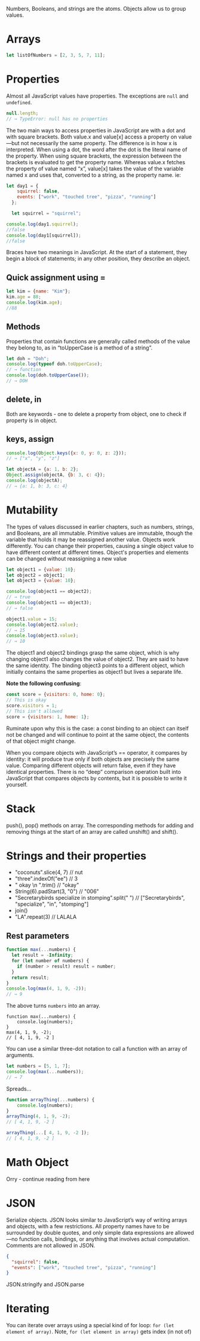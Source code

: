 Numbers, Booleans, and strings are the atoms.
Objects allow us to group values.

# Arrays

```javascript
let listOfNumbers = [2, 3, 5, 7, 11];
```

# Properties

Almost all JavaScript values have properties. The exceptions are `null` and `undefined`.

```javascript
null.length;
// → TypeError: null has no properties
```

The two main ways to access properties in JavaScript are with a dot and with square brackets. Both value.x and value[x] access a property on value—but not necessarily the same property. The difference is in how x is interpreted. When using a dot, the word after the dot is the literal name of the property. When using square brackets, the expression between the brackets is evaluated to get the property name. Whereas value.x fetches the property of value named “x”, value[x] takes the value of the variable named x and uses that, converted to a string, as the property name.
ie:

```javascript
let day1 = {
    squirrel: false,
    events: ["work", "touched tree", "pizza", "running"]
  };

  let squirrel = "squirrel";

console.log(day1.squirrel);
//false
console.log(day1[squirrel]);
//false
```

Braces have two meanings in JavaScript. At the start of a statement, they begin a block of statements; in any other position, they describe an object.

## Quick assignment using =

```javascript
let kim = {name: "Kim"};
kim.age = 88;
console.log(kim.age);
//88
```

## Methods

Properties that contain functions are generally called methods of the value they belong to, as in “toUpperCase is a method of a string”.

```javascript
let doh = "Doh";
console.log(typeof doh.toUpperCase);
// → function
console.log(doh.toUpperCase());
// → DOH
```

## delete, in

Both are keywords - one to delete a property from object, one to check if property is in object.

## keys, assign

```javascript
console.log(Object.keys({x: 0, y: 0, z: 2}));
// → ["x", "y", "z"]

let objectA = {a: 1, b: 2};
Object.assign(objectA, {b: 3, c: 4});
console.log(objectA);
// → {a: 1, b: 3, c: 4}
```

# Mutability

 The types of values discussed in earlier chapters, such as numbers, strings, and Booleans, are all immutable.
 Primitive values are immutable, though the variable that holds it may be reassigned another value.
 Objects work differently. You can change their properties, causing a single object value to have different content at different times.
Object's properties and elements can be changed without reassigning a new value
 
 ```javascript
let object1 = {value: 10};
let object2 = object1;
let object3 = {value: 10};

console.log(object1 == object2);
// → true
console.log(object1 == object3);
// → false

object1.value = 15;
console.log(object2.value);
// → 15
console.log(object3.value);
// → 10
 ```

 The object1 and object2 bindings grasp the same object, which is why changing object1 also changes the value of object2. They are said to have the same identity. The binding object3 points to a different object, which initially contains the same properties as object1 but lives a separate life.

 __Note the following confusing__:

 ```javascript
const score = {visitors: 0, home: 0};
// This is okay
score.visitors = 1;
// This isn't allowed
score = {visitors: 1, home: 1};
 ```

 Ruminate upon why this is the case: a const binding to an object can itself not be changed and will continue to point at the same object, the contents of that object might change. 

 When you compare objects with JavaScript’s == operator, it compares by identity: it will produce true only if both objects are precisely the same value. Comparing different objects will return false, even if they have identical properties. There is no “deep” comparison operation built into JavaScript that compares objects by contents, but it is possible to write it yourself.

 # Stack

 push(), pop() methods on array.
 The corresponding methods for adding and removing things at the start of an array are called unshift() and shift().

# Strings and their properties

- "coconuts".slice(4, 7) // nut
- "three".indexOf("ee") // 3
- "  okay \n ".trim() // "okay"
- String(6).padStart(3, "0") // "006"
- "Secretarybirds specialize in stomping".split(" ") // ["Secretarybirds", "specialize", "in", "stomping"]
- join()
- "LA".repeat(3) // LALALA

## Rest parameters

```javascript
function max(...numbers) {
  let result = -Infinity;
  for (let number of numbers) {
    if (number > result) result = number;
  }
  return result;
}
console.log(max(4, 1, 9, -2));
// → 9
```

The above turns `numbers` into an array.

```
function max(...numbers) {
	console.log(numbers);
}
max(4, 1, 9, -2);
// [ 4, 1, 9, -2 ]
```

You can use a similar three-dot notation to call a function with an array of arguments.

```javascript
let numbers = [5, 1, 7];
console.log(max(...numbers));
// → 7
```

Spreads...

```javascript
function arrayThing(...numbers) {
	console.log(numbers);
}
arrayThing(4, 1, 9, -2);
// [ 4, 1, 9, -2 ]

arrayThing(...[ 4, 1, 9, -2 ]);
// [ 4, 1, 9, -2 ]
```

# Math Object

Orry - continue reading from here

# JSON

Serialize objects.
JSON looks similar to JavaScript’s way of writing arrays and objects, with a few restrictions. All property names have to be surrounded by double quotes, and only simple data expressions are allowed—no function calls, bindings, or anything that involves actual computation. Comments are not allowed in JSON.

```json
{
  "squirrel": false,
  "events": ["work", "touched tree", "pizza", "running"]
}
```

JSON.stringify and JSON.parse

# Iterating

You can iterate over arrays using a special kind of for loop: `for (let element of array)`.
Note, `for (let element in array)` gets index (in not of)
